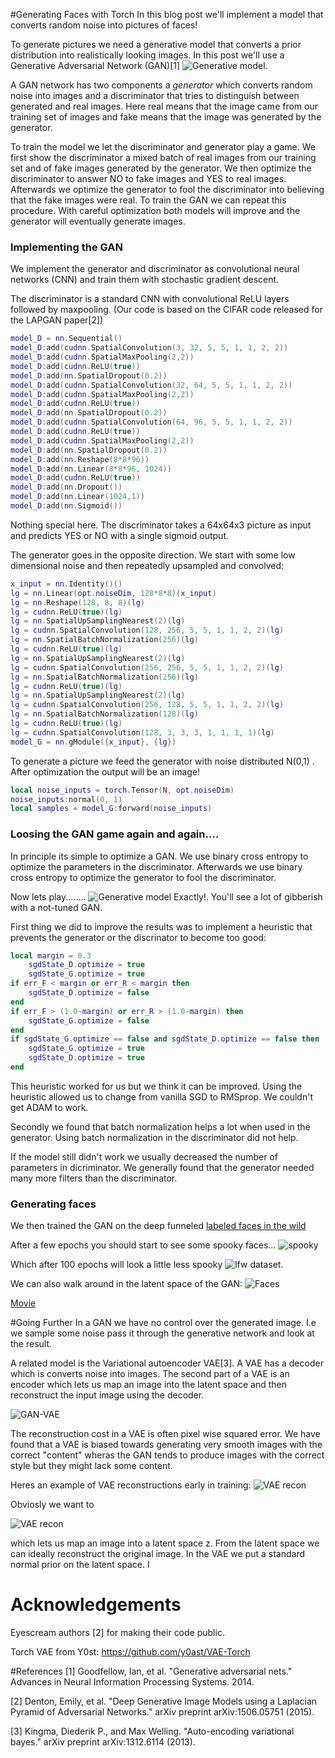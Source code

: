 #Generating Faces with Torch
In this blog post we'll implement a model that converts random noise into pictures of faces!

To generate pictures we need a generative model that converts a prior distribution into realistically looking images. In this post we'll use a Generative Adversarial Network (GAN)[1]
![Generative model](model.png).

A GAN network has two components a *generator* which converts random noise into images and a discriminator that tries to distinguish between generated and real images. Here real means that the image came from our training set of images and fake means that the image was generated by the generator.

To train the model we let the discriminator and generator play a game. We first show the discriminator a mixed batch  of real images from our training set and of fake images generated by the generator. We then optimize the discriminator to answer NO to fake images and YES to real images. Afterwards we optimize the generator to fool the discriminator into believing that the fake images were real.
To train the GAN we can repeat this procedure. With careful optimization both models will improve and the generator will eventually generate images.

### Implementing the GAN
We implement the generator and discriminator as convolutional neural networks (CNN) and train them with stochastic gradient descent.

The discriminator is a standard CNN with convolutional ReLU layers followed by maxpooling.
(Our code is based on the CIFAR code released for the LAPGAN paper[2])

```LUA
model_D = nn.Sequential()
model_D:add(cudnn.SpatialConvolution(3, 32, 5, 5, 1, 1, 2, 2))
model_D:add(cudnn.SpatialMaxPooling(2,2))
model_D:add(cudnn.ReLU(true))
model_D:add(nn.SpatialDropout(0.2))
model_D:add(cudnn.SpatialConvolution(32, 64, 5, 5, 1, 1, 2, 2))
model_D:add(cudnn.SpatialMaxPooling(2,2))
model_D:add(cudnn.ReLU(true))
model_D:add(nn.SpatialDropout(0.2))
model_D:add(cudnn.SpatialConvolution(64, 96, 5, 5, 1, 1, 2, 2))
model_D:add(cudnn.ReLU(true))
model_D:add(cudnn.SpatialMaxPooling(2,2))
model_D:add(nn.SpatialDropout(0.2))
model_D:add(nn.Reshape(8*8*96))
model_D:add(nn.Linear(8*8*96, 1024))
model_D:add(cudnn.ReLU(true))
model_D:add(nn.Dropout())
model_D:add(nn.Linear(1024,1))
model_D:add(nn.Sigmoid())
```
Nothing special here. The discriminator takes a 64x64x3 picture as input and predicts YES or NO with a single sigmoid output.

The generator goes in the opposite direction. We start with some low dimensional noise and then repeatedly upsampled and convolved:

```LUA
x_input = nn.Identity()()
lg = nn.Linear(opt.noiseDim, 128*8*8)(x_input)
lg = nn.Reshape(128, 8, 8)(lg)
lg = cudnn.ReLU(true)(lg)
lg = nn.SpatialUpSamplingNearest(2)(lg)
lg = cudnn.SpatialConvolution(128, 256, 5, 5, 1, 1, 2, 2)(lg)
lg = nn.SpatialBatchNormalization(256)(lg)
lg = cudnn.ReLU(true)(lg)
lg = nn.SpatialUpSamplingNearest(2)(lg)
lg = cudnn.SpatialConvolution(256, 256, 5, 5, 1, 1, 2, 2)(lg)
lg = nn.SpatialBatchNormalization(256)(lg)
lg = cudnn.ReLU(true)(lg)
lg = nn.SpatialUpSamplingNearest(2)(lg)
lg = cudnn.SpatialConvolution(256, 128, 5, 5, 1, 1, 2, 2)(lg)
lg = nn.SpatialBatchNormalization(128)(lg)
lg = cudnn.ReLU(true)(lg)
lg = cudnn.SpatialConvolution(128, 3, 3, 3, 1, 1, 1, 1)(lg)
model_G = nn.gModule({x_input}, {lg})
```

To generate a picture we feed the generator with noise distributed N(0,1) . After optimization the output will be an image!

```LUA
local noise_inputs = torch.Tensor(N, opt.noiseDim)
noise_inputs:normal(0, 1)
local samples = model_G:forward(noise_inputs)
```

### Loosing the GAN game again and again....
In principle its simple to optimize a GAN. We use binary cross entropy to optimize the parameters in the discriminator. Afterwards we use binary cross entropy to optimize the generator to fool the discriminator.

Now lets play........
![Generative model](bad_examples.png)
Exactly!. You'll see a lot of gibberish with a not-tuned GAN.

First thing we did to improve the results was to implement a heuristic that prevents the generator or the discrinator to become too good:

```LUA
local margin = 0.3
    sgdState_D.optimize = true
    sgdState_G.optimize = true      
if err_F < margin or err_R < margin then
    sgdState_D.optimize = false
end
if err_F > (1.0-margin) or err_R > (1.0-margin) then
    sgdState_G.optimize = false
end
if sgdState_G.optimize == false and sgdState_D.optimize == false then
    sgdState_G.optimize = true
    sgdState_D.optimize = true
end
```
This heuristic worked for us but we think it can be improved.
Using the heuristic allowed us to change from vanilla SGD to RMSprop. We couldn't get ADAM to work.

Secondly we found that batch normalization helps a lot when used in the generator. Using batch normalization in the discriminator did not help.

If the model still didn't work we usually decreased the number of parameters in dicriminator. We generally found that the generator needed many more filters than the discriminator.

### Generating faces
We then trained the GAN on the deep funneled [labeled faces in the wild](http://vis-www.cs.umass.edu/lfw/)

After a few epochs you should start to see some spooky faces...
![spooky](lfw_spooky.png)

Which after 100 epochs will look a little less spooky
![lfw](lfw_example.png) dataset.

We can also walk around in the latent space of the GAN:
![Faces](out.gif)

[Movie](https://www.youtube.com/watch?v=PmC6ZOaCAOs&feature=youtu.be)

#Going Further
In a GAN we have no control over the generated image. I.e we sample some noise pass it through the generative network and look at the result.

A related model is the Variational autoencoder VAE[3]. A VAE has a decoder which is converts noise into images. The second part of a VAE is an encoder which lets us map an image into the latent space and then reconstruct the input image using the decoder.

![GAN-VAE](vae.png)

The reconstruction cost in a VAE is often pixel wise squared error. We have found that a VAE is biased towards generating very smooth images with the correct "content" wheras the GAN tends to produce images with the correct style but they might lack some content.



Heres an example of VAE reconstructions early in training:
![VAE recon](vae_recon.png)

Obviosly we want to

![VAE recon](vaegan.png)



 which lets us map an image into a latent space z. From the latent space we can ideally reconstruct the original image. In the VAE we put a standard normal prior on the latent space. I


#
# Acknowledgements
Eyescream authors [2] for making their code public.

Torch VAE from Y0st: https://github.com/y0ast/VAE-Torch

#References
[1] Goodfellow, Ian, et al. "Generative adversarial nets." Advances in Neural Information Processing Systems. 2014.

[2] Denton, Emily, et al. "Deep Generative Image Models using a Laplacian Pyramid of Adversarial Networks." arXiv preprint arXiv:1506.05751 (2015).

[3] Kingma, Diederik P., and Max Welling. "Auto-encoding variational bayes." arXiv preprint arXiv:1312.6114 (2013).
